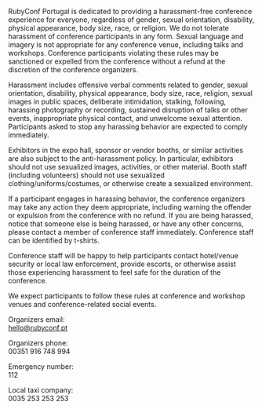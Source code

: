 RubyConf Portugal is dedicated to providing a harassment-free conference
experience for everyone, regardless of gender, sexual orientation, disability,
physical appearance, body size, race, or religion. We do not tolerate
harassment of conference participants in any form. Sexual language and imagery
is not appropriate for any conference venue, including talks and workshops.
Conference participants violating these rules may be sanctioned or expelled
from the conference without a refund at the discretion of the conference
organizers.

Harassment includes offensive verbal comments related to gender, sexual
orientation, disability, physical appearance, body size, race, religion, sexual
images in public spaces, deliberate intimidation, stalking, following,
harassing photography or recording, sustained disruption of talks or other
events, inappropriate physical contact, and unwelcome sexual attention.
Participants asked to stop any harassing behavior are expected to comply
immediately.

Exhibitors in the expo hall, sponsor or vendor booths, or similar activities
are also subject to the anti-harassment policy. In particular, exhibitors
should not use sexualized images, activities, or other material. Booth staff
(including volunteers) should not use sexualized clothing/uniforms/costumes, or
otherwise create a sexualized environment.

If a participant engages in harassing behavior, the conference organizers may
take any action they deem appropriate, including warning the offender or
expulsion from the conference with no refund. If you are being harassed, notice
that someone else is being harassed, or have any other concerns, please contact
a member of conference staff immediately. Conference staff can be identified by
t-shirts.

Conference staff will be happy to help participants contact hotel/venue
security or local law enforcement, provide escorts, or otherwise assist those
experiencing harassment to feel safe for the duration of the conference.

We expect participants to follow these rules at conference and workshop venues
and conference-related social events.


Organizers email:  
[hello@rubyconf.pt](mailto:hello@rubyconf.pt)

Organizers phone:  
00351 916 748 994

Emergency number:  
112

Local taxi company:  
0035 253 253 253
